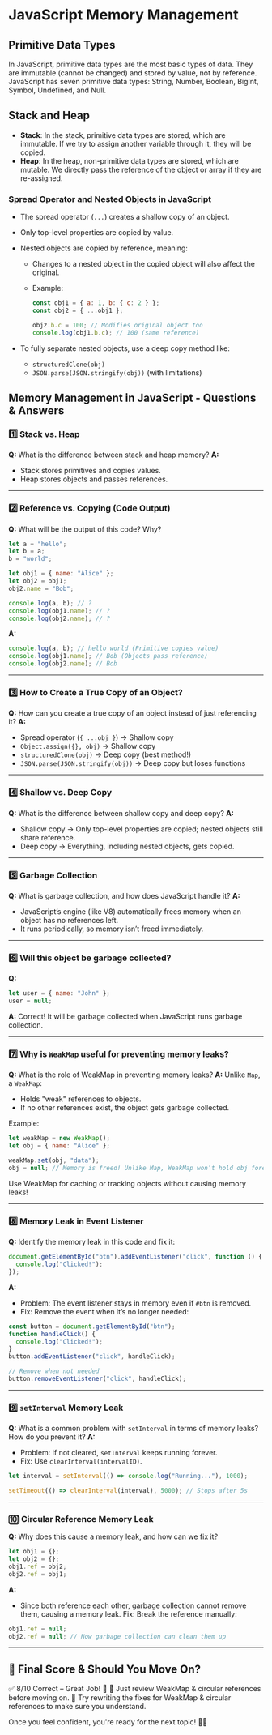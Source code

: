 # JavaScript Memory Management

## Primitive Data Types

In JavaScript, primitive data types are the most basic types of data. They are immutable (cannot be changed) and stored by value, not by reference. JavaScript has seven primitive data types: String, Number, Boolean, BigInt, Symbol, Undefined, and Null.

## Stack and Heap

- **Stack**: In the stack, primitive data types are stored, which are immutable. If we try to assign another variable through it, they will be copied.
- **Heap**: In the heap, non-primitive data types are stored, which are mutable. We directly pass the reference of the object or array if they are re-assigned.

### Spread Operator and Nested Objects in JavaScript

- The spread operator (`...`) creates a shallow copy of an object.
- Only top-level properties are copied by value.
- Nested objects are copied by reference, meaning:

  - Changes to a nested object in the copied object will also affect the original.
  - Example:

    ```js
    const obj1 = { a: 1, b: { c: 2 } };
    const obj2 = { ...obj1 };

    obj2.b.c = 100; // Modifies original object too
    console.log(obj1.b.c); // 100 (same reference)
    ```

- To fully separate nested objects, use a deep copy method like:
  - `structuredClone(obj)`
  - `JSON.parse(JSON.stringify(obj))` (with limitations)

## Memory Management in JavaScript - Questions & Answers

### 1️⃣ Stack vs. Heap

**Q:** What is the difference between stack and heap memory?
**A:**

- Stack stores primitives and copies values.
- Heap stores objects and passes references.

---

### 2️⃣ Reference vs. Copying (Code Output)

**Q:** What will be the output of this code? Why?

```js
let a = "hello";
let b = a;
b = "world";

let obj1 = { name: "Alice" };
let obj2 = obj1;
obj2.name = "Bob";

console.log(a, b); // ?
console.log(obj1.name); // ?
console.log(obj2.name); // ?
```

**A:**

```js
console.log(a, b); // hello world (Primitive copies value)
console.log(obj1.name); // Bob (Objects pass reference)
console.log(obj2.name); // Bob
```

---

### 3️⃣ How to Create a True Copy of an Object?

**Q:** How can you create a true copy of an object instead of just referencing it?
**A:**

- Spread operator (`{ ...obj }`) → Shallow copy
- `Object.assign({}, obj)` → Shallow copy
- `structuredClone(obj)` → Deep copy (best method!)
- `JSON.parse(JSON.stringify(obj))` → Deep copy but loses functions

---

### 4️⃣ Shallow vs. Deep Copy

**Q:** What is the difference between shallow copy and deep copy?
**A:**

- Shallow copy → Only top-level properties are copied; nested objects still share reference.
- Deep copy → Everything, including nested objects, gets copied.

---

### 5️⃣ Garbage Collection

**Q:** What is garbage collection, and how does JavaScript handle it?
**A:**

- JavaScript’s engine (like V8) automatically frees memory when an object has no references left.
- It runs periodically, so memory isn’t freed immediately.

---

### 6️⃣ Will this object be garbage collected?

**Q:**

```js
let user = { name: "John" };
user = null;
```

**A:** Correct! It will be garbage collected when JavaScript runs garbage collection.

---

### 7️⃣ Why is `WeakMap` useful for preventing memory leaks?

**Q:** What is the role of WeakMap in preventing memory leaks?
**A:** Unlike `Map`, a `WeakMap`:

- Holds "weak" references to objects.
- If no other references exist, the object gets garbage collected.

Example:

```js
let weakMap = new WeakMap();
let obj = { name: "Alice" };

weakMap.set(obj, "data");
obj = null; // Memory is freed! Unlike Map, WeakMap won’t hold obj forever.
```

Use WeakMap for caching or tracking objects without causing memory leaks!

---

### 8️⃣ Memory Leak in Event Listener

**Q:** Identify the memory leak in this code and fix it:

```js
document.getElementById("btn").addEventListener("click", function () {
  console.log("Clicked!");
});
```

**A:**

- Problem: The event listener stays in memory even if `#btn` is removed.
- Fix: Remove the event when it’s no longer needed:

```js
const button = document.getElementById("btn");
function handleClick() {
  console.log("Clicked!");
}
button.addEventListener("click", handleClick);

// Remove when not needed
button.removeEventListener("click", handleClick);
```

---

### 9️⃣ `setInterval` Memory Leak

**Q:** What is a common problem with `setInterval` in terms of memory leaks? How do you prevent it?
**A:**

- Problem: If not cleared, `setInterval` keeps running forever.
- Fix: Use `clearInterval(intervalID)`.

```js
let interval = setInterval(() => console.log("Running..."), 1000);

setTimeout(() => clearInterval(interval), 5000); // Stops after 5s
```

---

### 🔟 Circular Reference Memory Leak

**Q:** Why does this cause a memory leak, and how can we fix it?

```js
let obj1 = {};
let obj2 = {};
obj1.ref = obj2;
obj2.ref = obj1;
```

**A:**

- Since both reference each other, garbage collection cannot remove them, causing a memory leak.
  Fix: Break the reference manually:

```js
obj1.ref = null;
obj2.ref = null; // Now garbage collection can clean them up
```

---

## 🚀 Final Score & Should You Move On?

✅ 8/10 Correct – Great Job! 🎉
🔹 Just review WeakMap & circular references before moving on.
🔹 Try rewriting the fixes for WeakMap & circular references to make sure you understand.

Once you feel confident, you're ready for the next topic! 🚀🔥
